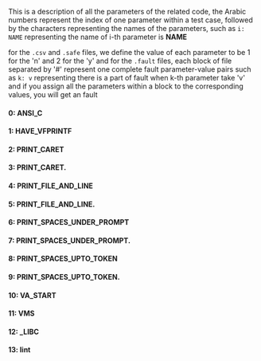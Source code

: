 This is a description of all the parameters of the related code,
the Arabic numbers represent the index of one parameter within a test case,
followed by the characters representing the names of the parameters,
such as `i: NAME` representing the name of i-th parameter is **NAME** 


for the `.csv` and `.safe` files, we define the value of each parameter to be 1 for the 'n' and 2 for the 'y'
and for the `.fault` files, each block of file separated by '#' represent one complete fault parameter-value pairs
such as `k: v` representing there is a part of fault when k-th parameter take 'v'
and if you assign all the parameters within a block to the corresponding values, you will get an fault


#### 0: ANSI_C 
#### 1: HAVE_VFPRINTF 
#### 2: PRINT_CARET 
#### 3: PRINT_CARET. 
#### 4: PRINT_FILE_AND_LINE 
#### 5: PRINT_FILE_AND_LINE. 
#### 6: PRINT_SPACES_UNDER_PROMPT 
#### 7: PRINT_SPACES_UNDER_PROMPT. 
#### 8: PRINT_SPACES_UPTO_TOKEN 
#### 9: PRINT_SPACES_UPTO_TOKEN. 
#### 10: VA_START 
#### 11: VMS 
#### 12: _LIBC 
#### 13: lint 
